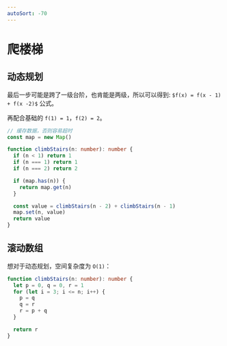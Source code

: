 ```yaml
---
autoSort: -70
---
```


# 爬楼梯

## 动态规划

最后一步可能是跨了一级台阶，也肯能是两级，所以可以得到: `$f(x) = f(x - 1) + f(x -2)$` 公式。

再配合基础的 `f(1) = 1`，`f(2) = 2`。

``` ts
// 缓存数据，否则容易超时
const map = new Map()

function climbStairs(n: number): number {
  if (n < 1) return 1
  if (n === 1) return 1
  if (n === 2) return 2

  if (map.has(n)) {
    return map.get(n)
  }

  const value = climbStairs(n - 2) + climbStairs(n - 1)
  map.set(n, value)
  return value
}
```

## 滚动数组

想对于动态规划，空间复杂度为 `O(1)`：

``` ts
function climbStairs(n: number): number {
  let p = 0, q = 0, r = 1
  for (let i = 3; i <= n; i++) {
    p = q
    q = r
    r = p + q
  }

  return r
}
```
